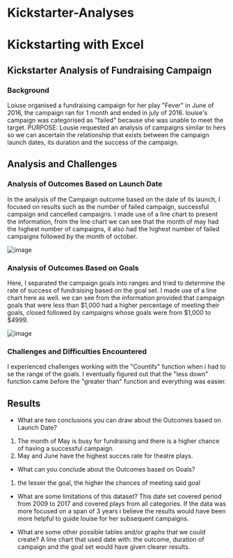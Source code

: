 # Kickstarter-Analyses
# Kickstarting with Excel

## Kickstarter Analysis of Fundraising Campaign

### Background
Loiuse organised a fundraising campaign for her play "Fever" in June of 2016, the campaign ran for 1 month and ended in july of 2016. louise's campaign was categorised as "failed" because she was unable to meet the target.
PURPOSE:
Lousie requested an analysis of campaigns similar to hers so we can ascertain the relationship that exists between the campaign launch dates, its duration and the success of the campaign.

## Analysis and Challenges

### Analysis of Outcomes Based on Launch Date
In the analysis of the Campaign outcome based on the date of its launch, I focused on results such as the number of failed campaign, successful campaign and cancelled campaigns. I made use of a line chart to present the information, from the line chart we can see that the month of may had the highest number of campaigns, it also had the highest number of failed campaigns followed by the month of october. 

![image](https://user-images.githubusercontent.com/109445468/195150845-cc036682-89bd-4b56-84b1-727f4a0b3a88.png)


### Analysis of Outcomes Based on Goals
Here, I separated the campaign goals into ranges and tried to determine the rate of success of fundraising based on the goal set. I made use of a line chart here as well. we can see from the information provided that campaign goals that were less than $1,000 had a higher percentage of meeting their goals, closed followed by campaigns whose goals were from $1,000 to $4999.

![image](https://user-images.githubusercontent.com/109445468/195150629-f6942aa1-68bd-4257-9ede-bc5f7d02ff01.png)



### Challenges and Difficulties Encountered
I experienced challenges working with the "Countifs" function when i had to se the range of the goals. I eventually figured out that the "less down" function came before the "greater than" function and everything was easier. 

## Results

- What are two conclusions you can draw about the Outcomes based on Launch Date?
1. The month of May is busy for fundraising and there is a higher chance of having a successful campaign.
2. May and June have the highest succes rate for theatre plays.

- What can you conclude about the Outcomes based on Goals?
1. the lesser the goal, the higher the chances of meeting said goal

- What are some limitations of this dataset?
This date set covered period from 2009 to 2017 and covered plays from all categories. If the data was more focused on a span of 3 years i believe the results would have been more helpful to guide louise for her subsequent campaigns.

- What are some other possible tables and/or graphs that we could create?
A line chart that used date with: the outcome, duration of campaign and the goal set would have given clearer results.
